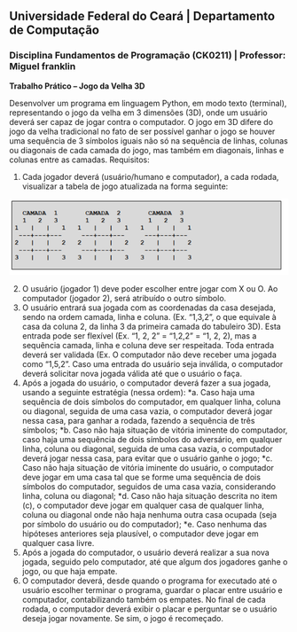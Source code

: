 ## **Universidade Federal do Ceará** |  **Departamento de Computação**
### **Disciplina Fundamentos de Programação (CK0211)** | **Professor: Miguel franklin**

**Trabalho Prático – Jogo da Velha 3D**

Desenvolver um programa em linguagem Python, em modo texto (terminal), representando o jogo da velha
em 3 dimensões (3D), onde um usuário deverá ser capaz de jogar contra o computador. O jogo em 3D difere
do jogo da velha tradicional no fato de ser possível ganhar o jogo se houver uma sequência de 3 símbolos
iguais não só na sequência de linhas, colunas ou diagonais de cada camada do jogo, mas também em
diagonais, linhas e colunas entre as camadas.
Requisitos:
1. Cada jogador deverá (usuário/humano e computador), a cada rodada, visualizar a tabela de jogo
atualizada na forma seguinte:

![exemplo](file.PNG)

2. O usuário (jogador 1) deve poder escolher entre jogar com X ou O. Ao computador (jogador 2), será
atribuído o outro símbolo.
3. O usuário entrará sua jogada com as coordenadas da casa desejada, sendo na ordem camada, linha e
coluna. (Ex. “1,3,2”, o que equivale à casa da coluna 2, da linha 3 da primeira camada do tabuleiro 3D).
Esta entrada pode ser flexível (Ex. “1, 2, 2” = “1,2,2” = “1, 2, 2), mas a sequência camada, linha
e coluna deve ser respeitada. Toda entrada deverá ser validada (Ex. O computador não deve receber
uma jogada como “1,5,2”. Caso uma entrada do usuário seja inválida, o computador deverá solicitar
nova jogada válida até que o usuário o faça.
4. Após a jogada do usuário, o computador deverá fazer a sua jogada, usando a seguinte estratégia (nessa
ordem):
*a. Caso haja uma sequência de dois símbolos do computador, em qualquer linha, coluna ou
diagonal, seguida de uma casa vazia, o computador deverá jogar nessa casa, para ganhar a
rodada, fazendo a sequência de três símbolos;
*b. Caso não haja situação de vitória iminente do computador, caso haja uma sequência de dois
símbolos do adversário, em qualquer linha, coluna ou diagonal, seguida de uma casa vazia, o
computador deverá jogar nessa casa, para evitar que o usuário ganhe o jogo;
*c. Caso não haja situação de vitória iminente do usuário, o computador deve jogar em uma casa
tal que se forme uma sequência de dois símbolos do computador, seguidos de uma casa
vazia, considerando linha, coluna ou diagonal;
*d. Caso não haja situação descrita no item (c), o computador deve jogar em qualquer casa de
qualquer linha, coluna ou diagonal onde não haja nenhuma outra casa ocupada (seja por
símbolo do usuário ou do computador);
*e. Caso nenhuma das hipóteses anteriores seja plausível, o computador deve jogar em qualquer
casa livre.
5. Após a jogada do computador, o usuário deverá realizar a sua nova jogada, seguido pelo computador,
até que algum dos jogadores ganhe o jogo, ou que haja empate.
6. O computador deverá, desde quando o programa for executado até o usuário escolher terminar o
programa, guardar o placar entre usuário e computador, contabilizando também os empates. No final
de cada rodada, o computador deverá exibir o placar e perguntar se o usuário deseja jogar novamente.
Se sim, o jogo é recomeçado.